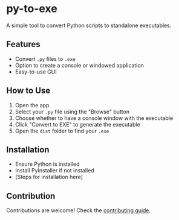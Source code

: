 # py-to-exe

A simple tool to convert Python scripts to standalone executables.

## Features
- Convert `.py` files to `.exe`
- Option to create a console or windowed application
- Easy-to-use GUI

## How to Use
1. Open the app
2. Select your `.py` file using the "Browse" button
3. Choose whether to have a console window with the executable
4. Click "Convert to EXE" to generate the executable
5. Open the `dist` folder to find your `.exe`

## Installation
- Ensure Python is installed
- Install PyInstaller if not installed
- [Steps for installation here]

## Contribution
Contributions are welcome! Check the [contributing guide](CONTRIBUTING.md).
